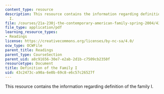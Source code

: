 ```yaml
---
content_type: resource
description: This resource contains the information regarding definition of the family
  I.
file: /courses/21a-230j-the-contemporary-american-family-spring-2004/43c2473ca90a6e0b69c8e6c57c26527f_MIT21A_230JS04_5wolf.pdf
file_type: application/pdf
learning_resource_types:
- Readings
license: https://creativecommons.org/licenses/by-nc-sa/4.0/
ocw_type: OCWFile
parent_title: Readings
parent_type: CourseSection
parent_uid: a8c91656-30e7-e2ab-2d1b-c7509cb2350f
resourcetype: Document
title: Definition of the Family I
uid: 43c2473c-a90a-6e0b-69c8-e6c57c26527f
---
```

This resource contains the information regarding definition of the family I.